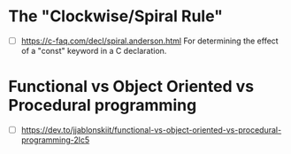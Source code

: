 
# The "Clockwise/Spiral Rule"
- [ ] https://c-faq.com/decl/spiral.anderson.html
For determining the effect of a "const" keyword in a C declaration.
# Functional vs Object Oriented vs Procedural programming
- [ ] https://dev.to/jjablonskiit/functional-vs-object-oriented-vs-procedural-programming-2lc5
